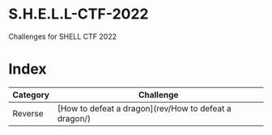 # S.H.E.L.L-CTF-2022

Challenges for SHELL CTF 2022

# Index

| Category | Challenge                                                            | 
| -------- | -------------------------------------------------------------------- |
| Reverse  | [How to defeat a dragon](rev/How to defeat a dragon/)                |                                |                                                                  
